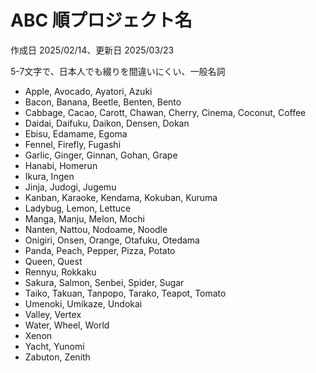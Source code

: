 # ABC 順プロジェクト名

作成日 2025/02/14、更新日 2025/03/23

5-7文字で、日本人でも綴りを間違いにくい、一般名詞

- Apple, Avocado, Ayatori, Azuki
- Bacon, Banana, Beetle, Benten, Bento
- Cabbage, Cacao, Carott, Chawan, Cherry, Cinema, Coconut, Coffee
- Daidai, Daifuku, Daikon, Densen, Dokan
- Ebisu, Edamame, Egoma
- Fennel, Firefly, Fugashi
- Garlic, Ginger, Ginnan, Gohan, Grape
- Hanabi, Homerun
- Ikura, Ingen
- Jinja, Judogi, Jugemu
- Kanban, Karaoke, Kendama, Kokuban, Kuruma
- Ladybug, Lemon, Lettuce
- Manga, Manju, Melon, Mochi
- Nanten, Nattou, Nodoame, Noodle
- Onigiri, Onsen, Orange, Otafuku, Otedama
- Panda, Peach, Pepper, Pizza, Potato
- Queen, Quest
- Rennyu, Rokkaku
- Sakura, Salmon, Senbei, Spider, Sugar
- Taiko, Takuan, Tanpopo, Tarako, Teapot, Tomato
- Umenoki, Umikaze, Undokai
- Valley, Vertex
- Water, Wheel, World
- Xenon
- Yacht, Yunomi
- Zabuton, Zenith
